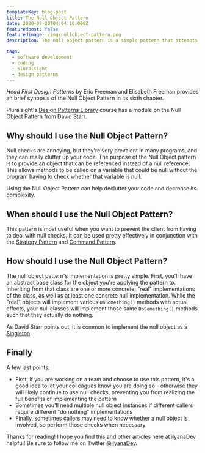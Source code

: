 ```yaml
---
templateKey: blog-post
title: The Null Object Pattern
date: 2020-08-20T04:04:10.000Z
featuredpost: false
featuredimage: /img/nullobject-pattern.png
description: The null object pattern is a simple pattern that attempts to reduce null checks in a program. You might also know it as the Stub, Active Nothing Pattern, or Active Null Pattern.

tags:
  - software development
  - coding
  - pluralsight
  - design patterns
---
```


*Head First Design Patterns* by Eric Freeman and Elisabeth Freeman provides an brief synopsis of the Null Object Pattern in its sixth chapter.

Pluralsight's [Design Patterns Library](https://app.pluralsight.com/library/courses/patterns-library/table-of-contents) course has a module on the Null Object Pattern from David Starr.

Why should I use the Null Object Pattern?
--

Null checks are annoying, but they're very prevalent in many programs, and they can really clutter up your code. The purpose of the Null Object pattern is to provide an object that can be referenced instead of a null reference. This allows methods to be called on a variable that could be null without the program having to check whether that variable is null.

Using the Null Object Pattern can help declutter your code and decrease its complexity.

When should I use the Null Object Pattern?
--

This pattern is most useful when you want to prevent the client from having to deal with null checks. It can be used pretty effectively in conjunction with the [Strategy Pattern](https://ilyana.dev/blog/2020-08-04-strategy-pattern/) and [Command Pattern](https://ilyana.dev/blog/2020-08-20-command-pattern/).

How should I use the Null Object Pattern?
--

The null object pattern's implementation is pretty simple. First, you'll have an abstract base class for the object you're applying the pattern to. Inheriting from that class are one or more concrete, "real" implementations of the class, as well as at least one concrete null implementation. While the "real" objects will implement various `DoSomething()` methods with actual effects, your null classes will implement those same `DoSomething()` methods such that they actually do nothing.

As David Starr points out, it is common to implement the null object as a [Singleton](https://ilyana.dev/blog/2020-08-18-singleton-pattern/).

Finally
--

A few last points:

* First, if you are working on a team and choose to use this pattern, it's a good idea to let your colleagues know you are doing so - otherwise they will likely continue to use null checks, preventing you from realizing the full benefits of implementing the pattern
* Sometimes you'll need multiple null object instances if different callers require different "do nothing" implementations
* Finally, sometimes callers may need to know whether a null object is involved, so perform those checks when necessary

Thanks for reading! I hope you find this and other articles here at ilyanaDev helpful! Be sure to follow me on Twitter [@ilyanaDev](https://twitter.com/ilyanaDev).
